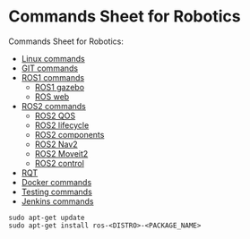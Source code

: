 # Commands Sheet for Robotics
Commands Sheet for Robotics:

- [Linux commands](linux-commands.md)
- [GIT commands](git-commands.md)
- [ROS1 commands](ros1-commands.md)
  - [ROS1 gazebo](ros1-gazebo.md)
  - [ROS web](ros-web.md)
- [ROS2 commands](ros2-commands.md)
  - [ROS2 QOS](ros2-qos.md)
  - [ROS2 lifecycle](ros2-lifecycle.md)
  - [ROS2 components](ros2-components.md)
  - [ROS2 Nav2](ros2-nav2.md)
  - [ROS2 Moveit2](ros2-moveit2.md)
  - [ROS2 control](ros2-control.md)
- [RQT](rqt-commands.md)
- [Docker commands](docker-commands.md)
- [Testing commands](testing-commands.md)
- [Jenkins commands](jenkins-commands.md)

```
sudo apt-get update
sudo apt-get install ros-<DISTRO>-<PACKAGE_NAME>
```